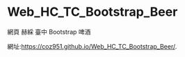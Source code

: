 # Web_HC_TC_Bootstrap_Beer
網頁 赫綵 臺中 Bootstrap 啤酒

網址:https://coz951.github.io/Web_HC_TC_Bootstrap_Beer/.